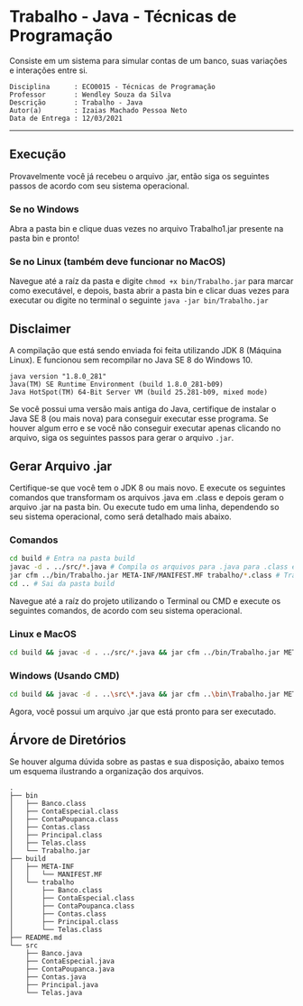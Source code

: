 # Trabalho - Java - Técnicas de Programação
Consiste em um sistema para simular contas de um banco, suas variações e interações entre si. 

```
Disciplina      : ECO0015 - Técnicas de Programação
Professor       : Wendley Souza da Silva
Descrição       : Trabalho - Java
Autor(a)        : Izaias Machado Pessoa Neto
Data de Entrega : 12/03/2021
```

---

## Execução
Provavelmente você já recebeu o arquivo .jar, então siga os seguintes passos de acordo com seu sistema operacional.

### Se no Windows
Abra a pasta bin e clique duas vezes no arquivo Trabalho1.jar presente na pasta bin e pronto!

### Se no Linux (também deve funcionar no MacOS)
Navegue até a raíz da pasta e digite `chmod +x bin/Trabalho.jar` para marcar como executável,
e depois, basta abrir a pasta bin e clicar duas vezes para executar ou digite no terminal o seguinte 
`java -jar bin/Trabalho.jar`

## Disclaimer
A compilação que está sendo enviada foi feita utilizando JDK 8 (Máquina Linux). E funcionou sem recompilar no Java SE 8 do Windows 10.
```
java version "1.8.0_281"                                                                                                
Java(TM) SE Runtime Environment (build 1.8.0_281-b09)
Java HotSpot(TM) 64-Bit Server VM (build 25.281-b09, mixed mode)        
```
Se você possui uma versão mais antiga do Java, certifique de instalar o Java SE 8 (ou mais nova) para conseguir executar esse programa.
Se houver algum erro e se você não conseguir executar apenas clicando no arquivo, siga os seguintes passos para gerar o arquivo `.jar`.

## Gerar Arquivo .jar
Certifique-se que você tem o JDK 8 ou mais novo. E execute os seguintes comandos que transformam os arquivos .java em .class
e depois geram o arquivo .jar na pasta bin. Ou execute tudo em uma linha, dependendo so seu sistema operacional, como será
detalhado mais abaixo.

### Comandos
```sh
cd build # Entra na pasta build
javac -d . ../src/*.java # Compila os arquivos para .java para .class e salva na pasta build
jar cfm ../bin/Trabalho.jar META-INF/MANIFEST.MF trabalho/*.class # Transforma os arquivos .class em um único .jar na pasta bin
cd .. # Sai da pasta build
```

Navegue até a raíz do projeto utilizando o Terminal ou CMD e execute os seguintes comandos, de acordo com seu
sistema operacional.

### Linux e MacOS
```sh
cd build && javac -d . ../src/*.java && jar cfm ../bin/Trabalho.jar META-INF/MANIFEST.MF trabalho/*.class && cd ..
```

### Windows (Usando CMD)
```sh
cd build && javac -d . ..\src\*.java && jar cfm ..\bin\Trabalho.jar META-INF\MANIFEST.MF trabalho\*.class && cd ..
```

Agora, você possui um arquivo .jar que está pronto para ser executado.

## Árvore de Diretórios
Se houver alguma dúvida sobre as pastas e sua disposição, abaixo temos um esquema ilustrando
a organização dos arquivos.
```
.
├── bin
│   ├── Banco.class
│   ├── ContaEspecial.class
│   ├── ContaPoupanca.class
│   ├── Contas.class
│   ├── Principal.class
│   ├── Telas.class
│   └── Trabalho.jar
├── build
│   ├── META-INF
│   │   └── MANIFEST.MF
│   └── trabalho
│       ├── Banco.class
│       ├── ContaEspecial.class
│       ├── ContaPoupanca.class
│       ├── Contas.class
│       ├── Principal.class
│       └── Telas.class
├── README.md
└── src
    ├── Banco.java
    ├── ContaEspecial.java
    ├── ContaPoupanca.java
    ├── Contas.java
    ├── Principal.java
    └── Telas.java
```